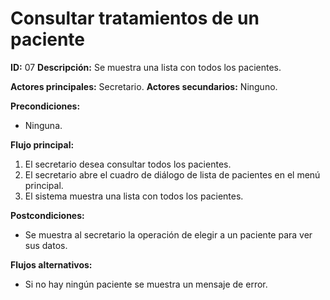 # **Consultar tratamientos de un paciente**
**ID:** 07 **Descripción:** Se muestra una lista con todos los pacientes.

**Actores principales:** Secretario.    **Actores secundarios:** Ninguno.

**Precondiciones:**
- Ninguna.

**Flujo principal:**
1. El secretario desea consultar todos los pacientes.
2. El secretario abre el cuadro de diálogo de lista de pacientes en el menú principal.
3. El sistema muestra una lista con todos los pacientes.

**Postcondiciones:**
- Se muestra al secretario la operación de elegir a un paciente para ver sus datos.

**Flujos alternativos:**
- Si no hay ningún paciente se muestra un mensaje de error.
